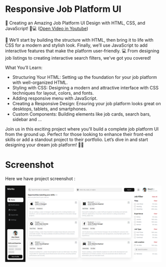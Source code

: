 # Responsive Job Platform UI

🌟 Creating an Amazing Job Platform UI Design with HTML, CSS, and JavaScript! 🎨💻
([Open Video in Youtube](https://youtu.be/Cqofc2EeAMQ))

🎨 We’ll start by building the structure with HTML, then bring it to life with CSS for a modern and stylish look. Finally, we’ll use JavaScript to add interactive features that make the platform user-friendly. 
💻 From designing job listings to creating interactive search filters, we’ve got you covered!

What You’ll Learn:
- Structuring Your HTML: Setting up the foundation for your job platform with well-organized HTML.
- Styling with CSS: Designing a modern and attractive interface with CSS techniques for layout, colors, and fonts.
- Adding responsive menu with JavaScript.
- Creating a Responsive Design: Ensuring your job platform looks great on desktops, tablets, and smartphones.
- Custom Components: Building elements like job cards, search bars, sidebar and ...

Join us in this exciting project where you'll build a complete job platform UI from the ground up. Perfect for those looking to enhance their front-end skills or add a standout project to their portfolio. Let’s dive in and start designing your dream job platform! 🚀🎨

# Screenshot
Here we have project screenshot :

![screenshot](screenshot.png)